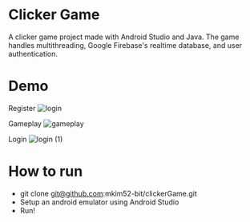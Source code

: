 # Clicker Game
A clicker game project made with Android Studio and Java. The game handles multithreading, Google Firebase's realtime database, and user authentication.
# Demo
Register
![login](https://user-images.githubusercontent.com/70614305/156449873-5dca8615-5709-432c-ace2-14e084ea44b7.gif)

Gameplay
![gameplay](https://user-images.githubusercontent.com/70614305/156450651-27cfc2ef-6fbf-4726-95f4-d63c768c7652.gif)

Login
![login (1)](https://user-images.githubusercontent.com/70614305/156450631-5a4536d8-62d2-495c-a71c-5b69b1c3abcb.gif)


# How to run
* git clone git@github.com:mkim52-bit/clickerGame.git
* Setup an android emulator using Android Studio
* Run!
